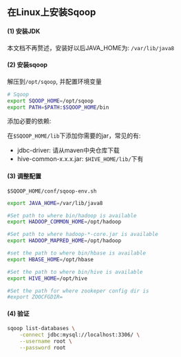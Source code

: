 ## 在Linux上安装Sqoop

#### (1) 安装JDK

本文档不再赘述，安装好以后JAVA_HOME为: `/var/lib/java8`

#### (2) 安装sqoop

解压到`/opt/sqoop`, 并配置环境变量

```bash
# Sqoop
export SQOOP_HOME=/opt/sqoop
export PATH=$PATH:$SQOOP_HOME/bin
```

添加必要的依赖:

在`$SQOOP_HOME/lib`下添加你需要的jar，常见的有:

* jdbc-driver: 请从maven中央仓库下载
* hive-common-x.x.x.jar: `$HIVE_HOME/lib/`下有

#### (3) 调整配置

`$SQOOP_HOME/conf/sqoop-env.sh`

```bash
export JAVA_HOME=/var/lib/java8

#Set path to where bin/hadoop is available
export HADOOP_COMMON_HOME=/opt/hadoop

#Set path to where hadoop-*-core.jar is available
export HADOOP_MAPRED_HOME=/opt/hadoop

#set the path to where bin/hbase is available
export HBASE_HOME=/opt/hbase

#Set the path to where bin/hive is available
export HIVE_HOME=/opt/hive

#Set the path for where zookeper config dir is
#export ZOOCFGDIR=
```

#### (4) 验证

```bash
sqoop list-databases \
    -connect jdbc:mysql://localhost:3306/ \
    --username root \
    --password root
```
